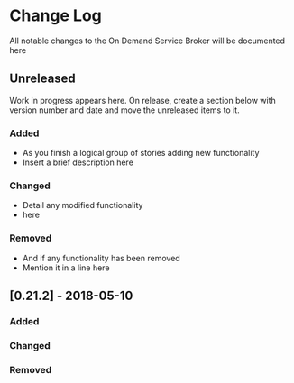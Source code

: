 # Change Log
All notable changes to the On Demand Service Broker will be documented here

## Unreleased
Work in progress appears here. On release, create a section below with version number and date
and move the unreleased items to it.

### Added
- As you finish a logical group of stories adding new functionality
- Insert a brief description here

### Changed
- Detail any modified functionality
- here

### Removed
- And if any functionality has been removed
- Mention it in a line here

## [0.21.2] - 2018-05-10
### Added

### Changed

### Removed
